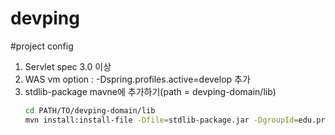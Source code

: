 devping
=======

#project config
1. Servlet spec 3.0 이상 
2. WAS vm option : -Dspring.profiles.active=develop 추가
3. stdlib-package mavne에 추가하기(path = devping-domain/lib)
   ```sh
   cd PATH/TO/devping-domain/lib
   mvn install:install-file -Dfile=stdlib-package.jar -DgroupId=edu.princeton.cs.introcs -DartifactId=stdlib-package -Dversion=1.0 -Dpackaging=jar
   ```



